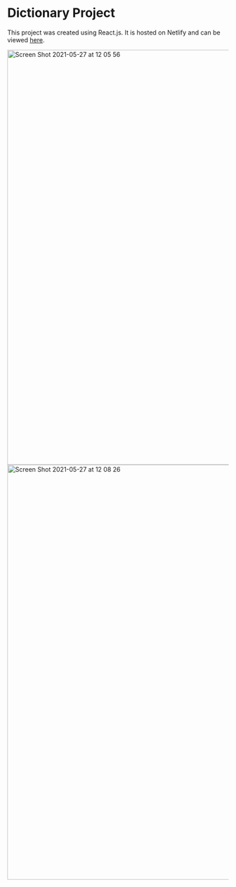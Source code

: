 # Dictionary Project

This project was created using React.js. It is hosted on Netlify and can be viewed [here](https://zen-yonath-218392.netlify.app/).

<img width="943" alt="Screen Shot 2021-05-27 at 12 05 56" src="https://user-images.githubusercontent.com/78911193/119764631-5dc5d800-bee4-11eb-9b09-fdad65268c77.png">
<img width="943" alt="Screen Shot 2021-05-27 at 12 08 26" src="https://user-images.githubusercontent.com/78911193/119764637-5f8f9b80-bee4-11eb-8f56-6e29a5b5686c.png">
